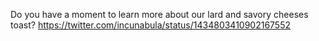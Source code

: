 Do you have a moment to learn more about our lard and savory cheeses toast? https://twitter.com/incunabula/status/1434803410902167552
